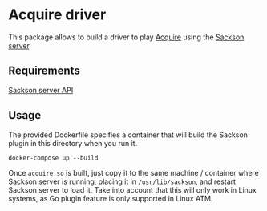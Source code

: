 # Acquire driver

This package allows to build a driver to play [Acquire](https://boardgamegeek.com/boardgame/5/acquire) using the [Sackson server](https://github.com/svera/sackson-server).

## Requirements

[Sackson server API](https://github.com/svera/sackson-server/blob/master/api)

## Usage

The provided Dockerfile specifies a container that will build the Sackson plugin in this directory when
you run it.

`docker-compose up --build`

Once `acquire.so` is built, just copy it to the same machine / container where Sackson server is running, placing it in `/usr/lib/sackson`, and restart Sackson server to load it. Take into account that this will
only work in Linux systems, as Go plugin feature is only supported in Linux ATM.
